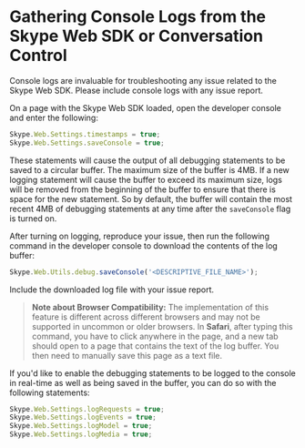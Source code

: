 # Gathering Console Logs from the Skype Web SDK or Conversation Control

Console logs are invaluable for troubleshooting any issue related to the Skype Web SDK. Please include console logs with any issue report. 

On a page with the Skype Web SDK loaded, open the developer console and enter the following: 

``` js
Skype.Web.Settings.timestamps = true;
Skype.Web.Settings.saveConsole = true;
```

These statements will cause the output of all debugging statements to be saved to a circular buffer. The maximum size of the buffer is 4MB. If a new logging statement will cause the buffer to exceed its maximum size, logs will be removed from the beginning of the buffer to ensure that there is space for the new statement. So by default, the buffer will contain the most recent 4MB of debugging statements at any time after the `saveConsole` flag is turned on.

After turning on logging, reproduce your issue, then run the following command in the developer console to download the contents of the log buffer:

``` js
Skype.Web.Utils.debug.saveConsole('<DESCRIPTIVE_FILE_NAME>');
```

Include the downloaded log file with your issue report.

>**Note about Browser Compatibility:** The implementation of this feature is different across different browsers and may not be supported in uncommon or older browsers. In **Safari**, after typing this command, you have to click anywhere in the page, and a new tab should open to a page that contains the text of the log buffer. You then need to manually save this page as a text file.

If you'd like to enable the debugging statements to be logged to the console in real-time as well as being saved in the buffer, you can do so with the following statements:

``` js
Skype.Web.Settings.logRequests = true;
Skype.Web.Settings.logEvents = true;
Skype.Web.Settings.logModel = true;
Skype.Web.Settings.logMedia = true;
```
